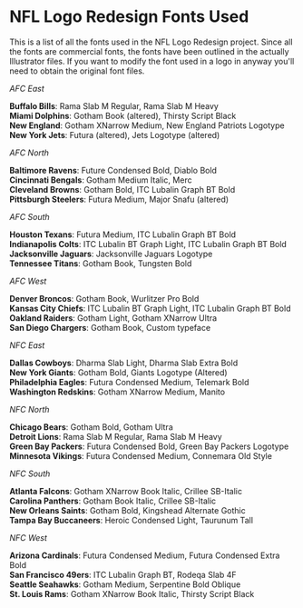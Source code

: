 NFL Logo Redesign Fonts Used
============================

This is a list of all the fonts used in the NFL Logo Redesign project. Since all the fonts are commercial fonts, the fonts have been outlined in the actually Illustrator files. If you want to modify the font used in a logo in anyway you'll need to obtain the original font files.

*AFC East*

**Buffalo Bills**: Rama Slab M Regular, Rama Slab M Heavy  
**Miami Dolphins**: Gotham Book (altered), Thirsty Script Black  
**New England**: Gotham XNarrow Medium, New England Patriots Logotype   
**New York Jets**: Futura (altered), Jets Logotype (altered)  

*AFC North*

**Baltimore Ravens**: Future Condensed Bold, Diablo Bold  
**Cincinnati Bengals**: Gotham Medium Italic, Merc  
**Cleveland Browns**: Gotham Bold, ITC Lubalin Graph BT Bold  
**Pittsburgh Steelers**: Futura Medium, Major Snafu (altered)  

*AFC South*

**Houston Texans**: Futura Medium, ITC Lubalin Graph BT Bold  
**Indianapolis Colts**: ITC Lubalin BT Graph Light, ITC Lubalin Graph BT Bold   
**Jacksonville Jaguars**: Jacksonville Jaguars Logotype  
**Tennessee Titans**: Gotham Book, Tungsten Bold  

*AFC West*

**Denver Broncos**: Gotham Book, Wurlitzer Pro Bold  
**Kansas City Chiefs**: ITC Lubalin BT Graph Light, ITC Lubalin Graph BT Bold   
**Oakland Raiders**: Gotham Light, Gotham XNarrow Ultra  
**San Diego Chargers**: Gotham Book, Custom typeface  

*NFC East*

**Dallas Cowboys**: Dharma Slab Light, Dharma Slab Extra Bold  
**New York Giants**: Gotham Bold, Giants Logotype (Altered)  
**Philadelphia Eagles**: Futura Condensed Medium, Telemark Bold  
**Washington Redskins**: Gotham XNarrow Medium, Manito  

*NFC North*

**Chicago Bears**: Gotham Bold, Gotham Ultra  
**Detroit Lions**: Rama Slab M Regular, Rama Slab M Heavy  
**Green Bay Packers**: Futura Condensed Bold, Green Bay Packers Logotype  
**Minnesota Vikings**: Futura Condensed Medium, Connemara Old Style  

*NFC South*

**Atlanta Falcons**: Gotham XNarrow Book Italic, Crillee SB-Italic  
**Carolina Panthers**: Gotham Book Italic, Crillee SB-Italic  
**New Orleans Saints**: Gotham Bold, Kingshead Alternate Gothic  
**Tampa Bay Buccaneers**: Heroic Condensed Light, Taurunum Tall  

*NFC West*

**Arizona Cardinals**: Futura Condensed Medium, Futura Condensed Extra Bold  
**San Francisco 49ers**: ITC Lubalin Graph BT, Rodeqa Slab 4F  
**Seattle Seahawks**: Gotham Medium, Serpentine Bold Oblique  
**St. Louis Rams**: Gotham XNarrow Book Italic, Thirsty Script Black  